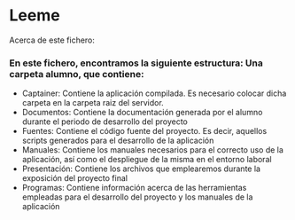 <div class="header">
  <h1>Leeme</h1>
  <p>Acerca de este fichero:</p>
</div>

<div class="content">
  <h3>En este fichero, encontramos la siguiente estructura: Una carpeta alumno, que contiene:  </h3>
  <ul>
    <li>Captainer: Contiene la aplicación compilada. Es necesario colocar dicha carpeta en la carpeta raiz del servidor. </li>
    <li>Documentos: Contiene la documentación generada por el alumno durante el periodo de desarrollo del proyecto</li>
    <li>Fuentes: Contiene el código fuente del proyecto. Es decir, aquellos scripts generados para el desarrollo de la aplicación </li>
    <li>Manuales: Contiene los manuales necesarios para el correcto uso de la aplicación, así como el despliegue de la misma en el entorno laboral</li>
    <li>Presentación: Contiene los archivos que emplearemos durante la exposición del proyecto final
    <li>Programas: Contiene información acerca de las herramientas empleadas para el desarrollo del proyecto y los manuales de la aplicación</li>
  
</ul>
</div>
